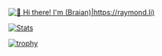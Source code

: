 [<img src="https://media.giphy.com/media/SHjOSDkKZ18qOHA5B5/giphy.gif" alt="👋 Hi there! I'm (Braian)|https://raymond.li)" title="👋 Hi there! I'm (Brai(111|an Biale)|https://linkedin.com/in/braian-biale/)"/>](https://linkedin.com/in/braian-biale//)

<!--
**BraianBGit/BraianBGit** is a ✨ _special_ ✨ repository because its `README.md` (this file) appears on your GitHub profile.

Here are some ideas to get you started:

- 🔭 I’m currently working on ...
- 🌱 I’m currently learning ...
- 👯 I’m looking to collaborate on ...
- 🤔 I’m looking for help with ...
- 💬 Ask me about ...
- 📫 How to reach me: ...
- 😄 Pronouns: ...
- ⚡ Fun fact: ...
-->

[![Stats](https://github-readme-stats.vercel.app/api?username=BraianBGit&show_icons=true&theme=radical)](https://github-readme-stats.vercel.app/api?username=BraianBGit&show_icons=true&theme=radical)

[![trophy](https://github-profile-trophy.vercel.app/?username=BraianBGit&theme=juicyfresh&no-frame=true&row=1&&margin-w=20&no-bg=true)](https://github-profile-trophy.vercel.app/?username=BraianBGit&theme=juicyfresh&no-frame=true&row=1&&margin-w=20&no-bg=true)
